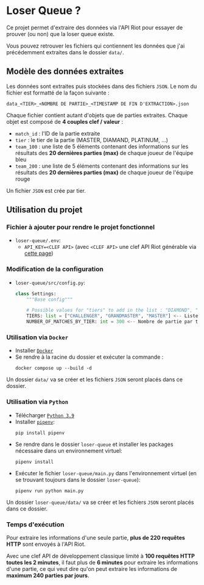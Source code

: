 # Loser Queue ?

Ce projet permet d'extraire des données via l'API Riot pour essayer de prouver (ou non) que la loser queue existe.

Vous pouvez retrouver les fichiers qui contiennent les données que j'ai précédemment extraites dans le dossier `data/`.

## Modèle des données extraites
Les données sont extraites puis stockées dans des fichiers `JSON`. Le nom du fichier est formatté de la façon suivante :
````
data_<TIER>_<NOMBRE DE PARTIE>_<TIMESTAMP DE FIN D'EXTRACTION>.json
````

Chaque fichier contient autant d'objets que de parties extraites. Chaque objet est composé de **4 couples clef / valeur** :
- `match_id` : l'ID de la partie extraite
- `tier` : le tier de la partie (MASTER, DIAMAND, PLATINUM, ...)
- `team_100` : une liste de 5 éléments contenant des informations sur les résultats des **20 dernières parties (max)** de chaque joueur de l'équipe bleu
- `team_200` : une liste de 5 éléments contenant des informations sur les résultats des **20 dernières parties (max)** de chaque joueur de l'équipe rouge

Un fichier `JSON` est crée par tier.

## Utilisation du projet

### Fichier à ajouter pour rendre le projet fonctionnel

- `loser-queue/.env`:
    - `API_KEY=<CLEF API>` (avec `<CLEF API>` une clef API Riot générable via [cette page](https://developer.riotgames.com/))

### Modification de la configuration

- `loser-queue/src/config.py`:
    ````python
    class Settings:
        """Base config"""

        # Possible values for "tiers" to add in the list : "DIAMOND", "PLATINUM", "GOLD", "SILVER", "BRONZE", "IRON"
        TIERS: list = ["CHALLENGER", "GRANDMASTER", "MASTER"] <-- Liste des tiers dont les parties vont extraites
        NUMBER_OF_MATCHES_BY_TIER: int = 300 <-- Nombre de partie par tier extraites
    ````

### Utilisation via `Docker`
- Installer [`Docker`](https://docs.docker.com/engine/install/)
- Se rendre à la racine du dossier et exécuter la commande :
    ````
    docker compose up --build -d
    ````
Un dossier `data/` va se créer et les fichiers `JSON` seront placés dans ce dossier.

### Utilisation via `Python`
- Télécharger [`Python 3.9`](https://www.python.org/downloads/)
- Installer [`pipenv`](https://pypi.org/project/pipenv/):
    ````
    pip install pipenv
    ````
- Se rendre dans le dossier `loser-queue` et installer les packages nécessaire dans un environnement virtuel:
    ````
    pipenv install
    ````
- Exécuter le fichier `loser-queue/main.py` dans l'environnement virtuel (en se trouvant toujours dans le dossier `loser-queue`):
    ````
    pipenv run python main.py
    ````
Un dossier `loser-queue/data/` va se créer et les fichiers `JSON` seront placés dans ce dossier.

### Temps d'exécution
Pour extraire les informations d'une seule partie, **plus de 220 requêtes HTTP** sont envoyés à l'API Riot.

Avec une clef API de développement classique limité à **100 requêtes HTTP toutes les 2 minutes**, il faut plus de **6 minutes** pour extraire les informations d'une partie, ce qui veut dire qu'on peut extraire les informations de **maximum 240 parties par jours**.
